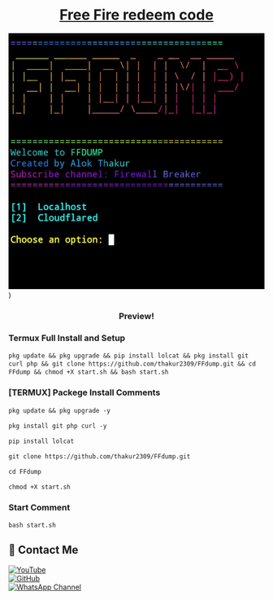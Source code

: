 <h1 align="center"><u>Free Fire redeem code</u></h1>

![Instagram Image ](https://raw.githubusercontent.com/thakur2309/FFdump/refs/heads/main/Screenshot_2025_0407_144456.jpg))

<h3 align="center"> Preview!</h3>

### Termux Full Install and Setup 
```
pkg update && pkg upgrade && pip install lolcat && pkg install git curl php && git clone https://github.com/thakur2309/FFdump.git && cd FFdump && chmod +X start.sh && bash start.sh
```

### [TERMUX] Packege Install Comments

```
pkg update && pkg upgrade -y
```
```
pkg install git php curl -y
```
```
pip install lolcat 
```
```
git clone https://github.com/thakur2309/FFdump.git
```
```
cd FFdump
```
```
chmod +X start.sh
```

### Start Comment
```
bash start.sh
```


## 📌 Contact Me  

<a href="https://youtube.com/@firewallbreaker09">
  <img src="https://img.shields.io/badge/YouTube-FF0000?style=for-the-badge&logo=youtube&logoColor=white" alt="YouTube">
</a>  
<br>  

<a href="https://github.com/thakur2309?tab=repositories">
  <img src="https://img.shields.io/badge/GitHub-000000?style=for-the-badge&logo=github&logoColor=white" alt="GitHub">
</a>  
<br>  

<a href="https://whatsapp.com/channel/0029VbAiqVMKLaHjg5J1Nm2F">
  <img src="https://img.shields.io/badge/WhatsApp-25D366?style=for-the-badge&logo=whatsapp&logoColor=white" alt="WhatsApp Channel">
</a>

